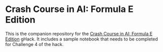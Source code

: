 # Crash Course in AI: Formula E Edition

This is the companion repository for the [Crash Course in AI: Formula E Edition](https://ghacks.dev/hacks/genai-fe) gHack. It includes a sample notebook that needs to be completed for Challenge 4 of the hack.
